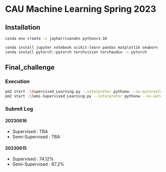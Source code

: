 # CAU Machine Learning Spring 2023

## Installation

```bash
conda env create -n jayharrisonahn python=3.10
```

```bash
conda install jupyter notebook scikit-learn pandas matplotlib seaborn
conda install pytorch::pytorch torchvision torchaudio -c pytorch
```

## Final_challenge
### Execution
```bash
pm2 start .\Supervised_Learning.py --interpreter pythonw --no-autorestart
pm2 start .\Semi-Supervised_Learning.py --interpreter pythonw --no-autorestart
```

### Submit Log
#### 20230616
- Supervised : TBA
- Semi-Supervised : TBA
#### 20230615
- Supervised : 74.12%
- Semi-Supervised : 87.2%